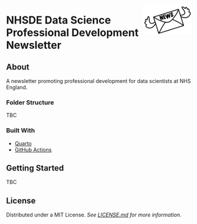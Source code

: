 <img src='./docs/_assets/img/newsletter.png' align="right" alt="Newsletter logo: an envelope marked newsletter with wings" height="80" /></a>

# NHSDE Data Science Professional Development Newsletter

## About

A newsletter promoting professional development for data scientists at NHS England.

### Folder Structure

TBC

### Built With

- [Quarto](https://quarto.org/)
- [GitHub Actions](https://github.com/features/actions)

## Getting Started

TBC

## License

Distributed under a MIT License. _See [LICENSE.md](/LICENSE) for more information._
